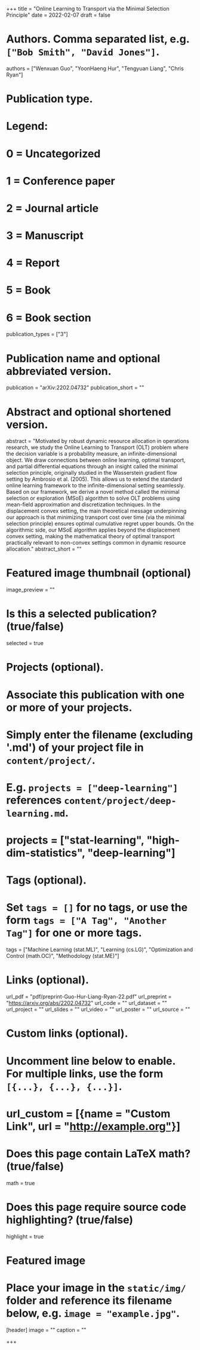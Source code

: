 +++
title = "Online Learning to Transport via the Minimal Selection Principle"
date = 2022-02-07
draft = false

# Authors. Comma separated list, e.g. `["Bob Smith", "David Jones"]`.
authors = ["Wenxuan Guo", "YoonHaeng Hur", "Tengyuan Liang", "Chris Ryan"]

# Publication type.
# Legend:
# 0 = Uncategorized
# 1 = Conference paper
# 2 = Journal article
# 3 = Manuscript
# 4 = Report
# 5 = Book
# 6 = Book section
publication_types = ["3"]

# Publication name and optional abbreviated version.
publication = "arXiv:2202.04732"
publication_short = ""

# Abstract and optional shortened version.
abstract = "Motivated by robust dynamic resource allocation in operations research, we study the Online Learning to Transport (OLT) problem where the decision variable is a probability measure, an infinite-dimensional object. We draw connections between online learning, optimal transport, and partial differential equations through an insight called the minimal selection principle, originally studied in the Wasserstein gradient flow setting by Ambrosio et al. (2005). This allows us to extend the standard online learning framework to the infinite-dimensional setting seamlessly. Based on our framework, we derive a novel method called the minimal selection or exploration (MSoE) algorithm to solve OLT problems using mean-field approximation and discretization techniques. In the displacement convex setting, the main theoretical message underpinning our approach is that minimizing transport cost over time (via the minimal selection principle) ensures optimal cumulative regret upper bounds. On the algorithmic side, our MSoE algorithm applies beyond the displacement convex setting, making the mathematical theory of optimal transport practically relevant to non-convex settings common in dynamic resource allocation."
abstract_short = ""

# Featured image thumbnail (optional)
image_preview = ""

# Is this a selected publication? (true/false)
selected = true

# Projects (optional).
#   Associate this publication with one or more of your projects.
#   Simply enter the filename (excluding '.md') of your project file in `content/project/`.
#   E.g. `projects = ["deep-learning"]` references `content/project/deep-learning.md`.
#   projects = ["stat-learning", "high-dim-statistics", "deep-learning"]

# Tags (optional).
#   Set `tags = []` for no tags, or use the form `tags = ["A Tag", "Another Tag"]` for one or more tags.
tags = ["Machine Learning (stat.ML)", "Learning (cs.LG)", "Optimization and Control (math.OC)", "Methodology (stat.ME)"]

# Links (optional).
url_pdf = "pdf/preprint-Guo-Hur-Liang-Ryan-22.pdf"
url_preprint = "https://arxiv.org/abs/2202.04732"
url_code = ""
url_dataset = ""
url_project = ""
url_slides = ""
url_video = ""
url_poster = ""
url_source = ""

# Custom links (optional).
#   Uncomment line below to enable. For multiple links, use the form `[{...}, {...}, {...}]`.
# url_custom = [{name = "Custom Link", url = "http://example.org"}]

# Does this page contain LaTeX math? (true/false)
math = true

# Does this page require source code highlighting? (true/false)
highlight = true

# Featured image
# Place your image in the `static/img/` folder and reference its filename below, e.g. `image = "example.jpg"`.
[header]
image = ""
caption = ""

+++
